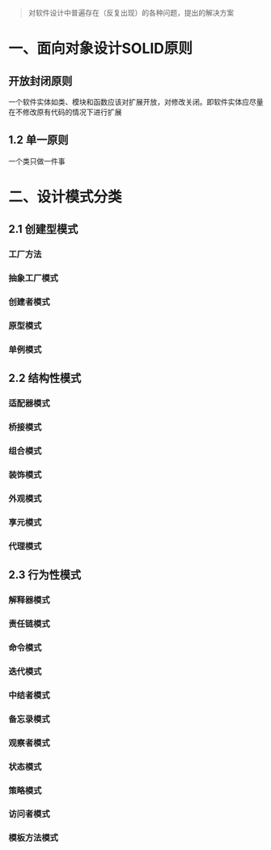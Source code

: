 > 对软件设计中普遍存在（反复出现）的各种问题，提出的解决方案

# 一、面向对象设计SOLID原则

## 开放封闭原则

一个软件实体如类、模块和函数应该对扩展开放，对修改关闭。即软件实体应尽量在不修改原有代码的情况下进行扩展

## 1.2 单一原则

一个类只做一件事

# 二、设计模式分类

## 2.1 创建型模式

### 工厂方法

### 抽象工厂模式

### 创建者模式

### 原型模式

### 单例模式

## 2.2 结构性模式

### 适配器模式

### 桥接模式

### 组合模式

### 装饰模式

### 外观模式

### 享元模式

### 代理模式

## 2.3 行为性模式

### 解释器模式

### 责任链模式

### 命令模式

### 迭代模式

### 中结者模式

### 备忘录模式

### 观察者模式

### 状态模式

### 策略模式

### 访问者模式

### 模板方法模式